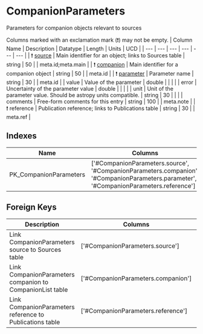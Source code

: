 # CompanionParameters
Parameters for companion objects relevant to sources


Columns marked with an exclamation mark (❗️) may not be empty.
| Column Name | Description | Datatype | Length | Units  | UCD |
| --- | --- | --- | --- | --- | --- |
| ❗️ <ins>source</ins> | Main identifier for an object; links to Sources table | string | 50 |  | meta.id;meta.main  |
| ❗️ <ins>companion</ins> | Main identifier for a companion object | string | 50 |  | meta.id  |
| ❗️ <ins>parameter</ins> | Parameter name | string | 30 |  | meta.id  |
| value | Value of the parameter | double |  |  |   |
| error | Uncertainty of the parameter value | double |  |  |   |
| unit | Unit of the parameter value. Should be astropy units compatible. | string | 30 |  |   |
| comments | Free-form comments for this entry | string | 100 |  | meta.note  |
| ❗️ reference | Publication reference; links to Publications table | string | 30 |  | meta.ref  |

## Indexes
| Name | Columns | Description |
| --- | --- | --- |
| PK_CompanionParameters | ['#CompanionParameters.source', '#CompanionParameters.companion', '#CompanionParameters.parameter', '#CompanionParameters.reference'] | Primary key for CompanionParameters table |

## Foreign Keys
| Description | Columns | Referenced Columns |
| --- | --- | --- |
| Link CompanionParameters source to Sources table | ['#CompanionParameters.source'] | ['#Sources.source'] |
| Link CompanionParameters companion to CompanionList table | ['#CompanionParameters.companion'] | ['#CompanionList.companion'] |
| Link CompanionParameters reference to Publications table | ['#CompanionParameters.reference'] | ['#Publications.reference'] |
